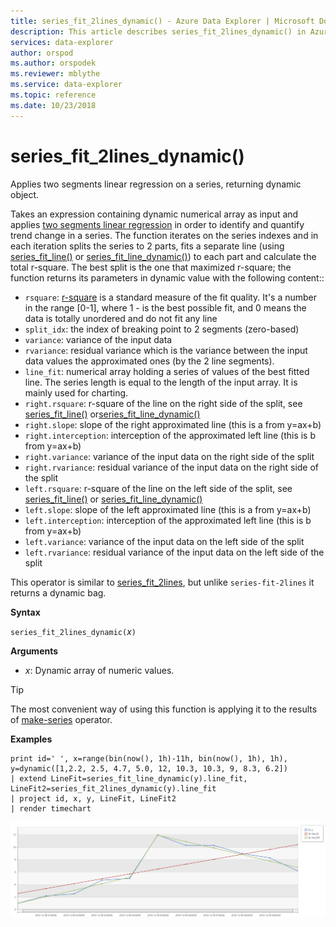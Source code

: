 ```yaml
---
title: series_fit_2lines_dynamic() - Azure Data Explorer | Microsoft Docs
description: This article describes series_fit_2lines_dynamic() in Azure Data Explorer.
services: data-explorer
author: orspod
ms.author: orspodek
ms.reviewer: mblythe
ms.service: data-explorer
ms.topic: reference
ms.date: 10/23/2018
---
```

# series_fit_2lines_dynamic()

Applies two segments linear regression on a series, returning dynamic object.  

Takes an expression containing dynamic numerical array as input and applies [two segments linear regression](https://en.wikipedia.org/wiki/Segmented_regression) in order to identify and quantify trend change in a series. The function iterates on the series indexes and in each iteration splits the series to 2 parts, fits a separate line (using [series_fit_line()](series-fit-linefunction.md) or [series_fit_line_dynamic()](series-fit-line-dynamicfunction.md)) to each part and calculate the total r-square. The best split is the one that maximized r-square; the function returns its parameters in dynamic value with the following content::
* `rsquare`: [r-square](https://en.wikipedia.org/wiki/Coefficient_of_determination) is a standard measure of the fit quality. It's a number in the range [0-1], where 1 - is the best possible fit, and 0 means the data is totally unordered and do not fit any line
* `split_idx`: the index of breaking point to 2 segments (zero-based)
* `variance`: variance of the input data
* `rvariance`: residual variance which is the variance between the input data values the approximated ones (by the 2 line segments).
* `line_fit`: numerical array holding a series of values of the best fitted line. The series length is equal to the length of the input array. It is mainly used for charting.
* `right.rsquare`: r-square of the line on the right side of the split, see [series_fit_line()](series-fit-linefunction.md) or[series_fit_line_dynamic()](series-fit-line-dynamicfunction.md)
* `right.slope`: slope of the right approximated line (this is a from y=ax+b)
* `right.interception`: interception of the approximated left line (this is b from y=ax+b)
* `right.variance`: variance of the input data on the right side of the split
* `right.rvariance`: residual variance of the input data on the right side of the split
* `left.rsquare`: r-square of the line on the left side of the split, see [series_fit_line()](series-fit-linefunction.md) or [series_fit_line_dynamic()](series-fit-line-dynamicfunction.md)
* `left.slope`: slope of the left approximated line (this is a from y=ax+b)
* `left.interception`: interception of the approximated left line (this is b from y=ax+b)
* `left.variance`: variance of the input data on the left side of the split
* `left.rvariance`: residual variance of the input data on the left side of the split

This operator is similar to [series_fit_2lines](series-fit-2linesfunction.md), but unlike `series-fit-2lines` it returns a dynamic bag.

**Syntax**

`series_fit_2lines_dynamic(`*x*`)`

**Arguments**

* *x*: Dynamic array of numeric values.  

> [!TIP]
> The most convenient way of using this function is applying it to the results of [make-series](make-seriesoperator.md) operator.

**Examples**

```kusto
print id=' ', x=range(bin(now(), 1h)-11h, bin(now(), 1h), 1h), y=dynamic([1,2.2, 2.5, 4.7, 5.0, 12, 10.3, 10.3, 9, 8.3, 6.2])
| extend LineFit=series_fit_line_dynamic(y).line_fit, LineFit2=series_fit_2lines_dynamic(y).line_fit
| project id, x, y, LineFit, LineFit2
| render timechart
```

![alt text](./Images/samples/series-fit-2lines.png "series-fit-2lines")